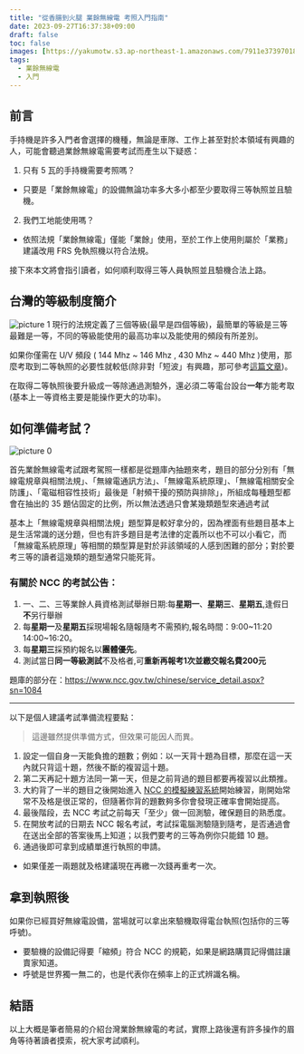 ```yaml
---
title: "從香腸到火腿 業餘無線電 考照入門指南"
date: 2023-09-27T16:37:38+09:00
draft: false
toc: false
images: [https://yakumotw.s3.ap-northeast-1.amazonaws.com/7911e37397018b53a2c3edd7a5c10e7f2eb66b1718746128bc2871518526de3a.png]
tags:
  - 業餘無線電
  - 入門
---
```

## 前言
手持機是許多入門者會選擇的機種，無論是車隊、工作上甚至對於本領域有興趣的人，可能會聽過業餘無線電需要考試而產生以下疑惑：

1. 只有 5 瓦的手持機需要考照嗎？
* 只要是「業餘無線電」的設備無論功率多大多小都至少要取得三等執照並且驗機。

2. 我們工地能使用嗎？

* 依照法規「業餘無線電」僅能「業餘」使用，至於工作上使用則屬於「業務」建議改用 FRS 免執照機以符合法規。

接下來本文將會指引讀者，如何順利取得三等人員執照並且驗機合法上路。

## 台灣的等級制度簡介
![picture 1](https://yakumotw.s3.ap-northeast-1.amazonaws.com/7911e37397018b53a2c3edd7a5c10e7f2eb66b1718746128bc2871518526de3a.png)
現行的法規定義了三個等級(最早是四個等級)，最簡單的等級是三等最難是一等，不同的等級能使用的最高功率以及能使用的頻段有所差別。

如果你僅需在 U/V 頻段 ( 144 Mhz ~ 146 Mhz , 430 Mhz ~ 440 Mhz )使用，那麼考取到二等執照的必要性就較低(除非對「短波」有興趣，那可參考[這篇文章](https://yakumo.tw/posts/2023/09/hamsw/))。

在取得二等執照後要升級成一等除通過測驗外，還必須二等電台設台**一年**方能考取(基本上一等資格主要是能操作更大的功率)。

## 如何準備考試？
![picture 0](https://yakumotw.s3.ap-northeast-1.amazonaws.com/27a4044cb5187b3eea3359eff4d7dce95fa40cca67d49635d14ad43261172896.png)  

首先業餘無線電考試跟考駕照一樣都是從題庫內抽題來考，題目的部分分別有「無線電規章與相關法規」、「無線電通訊方法」、「無線電系統原理」、「無線電相關安全防護」、「電磁相容性技術」最後是「射頻干擾的預防與排除」，所組成每種題型都會在抽出的 35 題佔固定的比例，所以無法透過只會某幾類題型來通過考試

基本上「無線電規章與相關法規」題型算是較好拿分的，因為裡面有些題目基本上是生活常識的送分題，但也有許多題目是考法律的定義所以也不可以小看它，而「無線電系統原理」等相關的類型算是對於非該領域的人感到困難的部分；對於要考三等的讀者這幾類的題型通常只能死背。
### 有關於 NCC 的考試公告：
1. 一、二、三等業餘人員資格測試舉辦日期:每**星期一**、**星期三**、**星期五**,逢假日**不**另行舉辦
2. 每**星期一**及**星期五**採現場報名隨報隨考不需預約,報名時間：9:00~11:20 14:00~16:20。
4. 每**星期三**採預約報名以**團體優先**。
5. 測試當日**同一等級測試**不及格者,可**重新再報考1次並繳交報名費200元**

題庫的部分在：https://www.ncc.gov.tw/chinese/service_detail.aspx?sn=1084

***
以下是個人建議考試準備流程要點：

> 這邊雖然提供準備方式，但效果可能因人而異。

1. 設定一個自身一天能負擔的題數；例如：以一天背十題為目標，那麼在這一天內就只背這十題，然後不斷的複習這十題。
2. 第二天再記十題方法同一第一天，但是之前背過的題目都要再複習以此類推。
3. 大約背了一半的題目之後開始進入 [NCC 的模擬練習系統](https://nccmember.ncc.gov.tw/exam/application/exam/examc07new.aspx)開始練習，剛開始常常不及格是很正常的，但隨著你背的題數夠多你會發現正確率會開始提高。
4. 最後階段，去 NCC 考試之前每天「至少」做一回測驗，確保題目的熟悉度。
5. 在開放考試的日期去 NCC 報名考試，考試採電腦測驗隨到隨考，是否通過會在送出全部的答案後馬上知道；以我們要考的三等為例你只能錯 10 題。
6. 通過後即可拿到成績單進行執照的申請。
* 如果僅差一兩題就及格建議現在再繳一次錢再重考一次。
## 拿到執照後
如果你已經買好無線電設備，當場就可以拿出來驗機取得電台執照(包括你的三等呼號)。
* 要驗機的設備記得要「縮頻」符合 NCC 的規範，如果是網路購買記得備註讓賣家知道。
* 呼號是世界獨一無二的，也是代表你在頻率上的正式辨識名稱。
## 結語
以上大概是筆者簡易的介紹台灣業餘無線電的考試，實際上路後還有許多操作的眉角等待著讀者摸索，祝大家考試順利。


